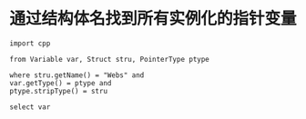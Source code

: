# 通过结构体名找到所有实例化的指针变量

```
import cpp

from Variable var, Struct stru, PointerType ptype

where stru.getName() = "Webs" and
var.getType() = ptype and
ptype.stripType() = stru

select var
```